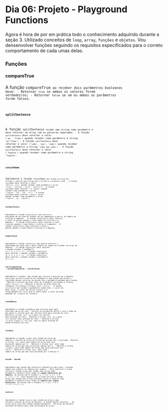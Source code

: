 # Dia 06: Projeto - Playground Functions

Agora é hora de por em prática todo o conhecimento adquirido durante a seção 3. Utilizado conceitos de `loop`, `array`, `funções` e `objetos`. Vou densenvolver funções seguindo os requisitos especificados para o correto comportamento de cada umas delas.

### Funções

####  compareTrue

A função <code>compareTrue<code> ao receber dois parâmetros booleanos deve:
    - Retornar `true` se ambos os valores forem verdadeiros;
    - Retornar `false` se um ou ambos os parâmetros forem falsos.


#### splitSentence

A função <code>splitSentence<code> recebe uma string como parâmetro e deve retornar um array com as palavras separadas.
    - A função `splitSentence` deve retornar o valor `['go', 'Trybe']` quando receber como parâmetro a string `'go Trybe'`;
    - A função `splitSentence` deve retornar o valor `['vamo', 'que', 'vamo']` quando receber como parâmetro a string `'vamo que vamo'`;
    - A função `splitSentence` deve retornar o valor `['foguete']` quando receber como parâmetro a string `'foguete'`.

#### concatName

Implemente a função <code>concatName<code> que recebe um array de strings e retorna uma string com o último e o primeiro item.
    - A função `concatName` deve retornar o valor `'Paolillo, Lucas'` quando receber como parâmetro o array `['Lucas', 'Cassiano', 'Ferraz', 'Paolillo']`;
    - A função `concatName` deve retornar `'ré, foguete'` quando receber como parâmetro o array `['foguete', 'não', 'tem', 'ré']`;
    - A função `concatName` deve retornar `'captain, captain'` quando receber como parâmetro o array `['captain', 'my', 'captain']`.

#### footballPoints

Implemente a função <code>footballPoints</code> que calcula a pontuação de um time de futebol em um campeonato a partir do número de vitórias e empates. 
    - A função `footballPoints` deve retornar o valor `50` pontos quando o time tenha 14 vitórias e 8 empates;
    - A função `footballPoints` deve retornar o valor `5` pontos quando o time tenha 1 vitória e 2 empates;
    - A função `footballPoints` deve retornar o valor `0` pontos quando o time tenha 0 vitórias e 0 empates.


#### highestCount

Implemente a função <code>highestCount</code> que deverá retornar a quantidade de vezes que o maior número se repete ao receber um array de números. 
    - A função `highestCount` deve retornar `2` quando receber o parâmetro `[9, 1, 2, 3, 9, 5, 7]`;
    - A função `highestCount` deve retornar `1` quando receber o parâmetro `[0, 4, 4, 4, 9, 2, 1]`;
    - A função `highestCount` deve retornar `3` quando receber o parâmetro `[0, 0, 0]`.

#### calcTriangleArea - calcRectangleArea - calcAllAreas

Implemente 3 funções. Uma função que calcula a área de um triângulo, outra que calcula a área de um retângulo e uma função que exiba o resultado desses cálculos de acordo com o parâmetro passado para função.
    - Realize o cálculo da área total do triângulo utilizando a fórmula `(base * altura) / 2`;
    - Realize o cálculo da área total do retângulo utilizando a fórmula `(base * altura)`;
    - A função `calcAllAreas` que recebe 3 parâmetros sendo eles, o valor da base (`base`), o valor da altura (`height`) e a forma geométrica (`form`) que eu quero obter o valor da área, podendo ser `triângulo` ou `retângulo`.

#### catAndMouse

Implemente a função <code>catAndMouse</code> que verifica qual gato está mais perto do rato
    - Calcule as distâncias entre o rato e cada um dos gatos e retorne qual dos felinos está mais próximo do rato:
      - Retorne a string `'cat2'` se o gato `cat2` estiver mais próximo do rato;
      - Retorne a string `'cat1'` se o gato `cat1` estiver mais próximo do rato;
      - Retorne a string `'os gatos trombam e o rato foge'` caso os gatos estejam na mesma distância do rato.

#### fizzBuzz

Implemente a função <code>fizzBuzz</code> que recebe um array de números e retorna um array de string de acordo com o resultado
    - Retorne a string `'fizz'` para cada número do array que seja divisível apenas por 3;
    - Retorne a string `'buzz'` para cada número do array que seja divisível apenas por 5;
    - Retorne a string `'fizzBuzz'` para cada número do array que seja divisível por 3 **e** 5;
    - Retorne a string `'bug!'` para cada número do array que não seja dividido por 3 nem por 5.

#### encode - decode

Implemente uma função que codifica e decodifica uma frase, trocando vogais por números ou números por vogais.
    - Para codificar a frase utilize a função `encode` que recebe uma string como parâmetro e deverá trocar todas as **vogais minúsculas por números**, de acordo com o formato:
      a -> 1 
      e -> 2 
      i -> 3 
      o -> 4 
      u -> 5
    - Para decodificar a frase utilize a função `decode` que recebe uma string contendo letras e números como parâmetro e deverá trocar todos os **números por vogais minúsculas**, de acordo com o formato: 
      1 -> a
      2 -> e
      3 -> i
      4 -> o
      5 -> u

#### techList

Implemente a função <code>techList</code> que recebe um array e uma string e retorna um array de objetos.
    A função deverá retornar:
      - Um array vazio caso não receba nenhum parâmetro;
      - Um array de objetos, contendo um objeto para cada tecnologia do array.